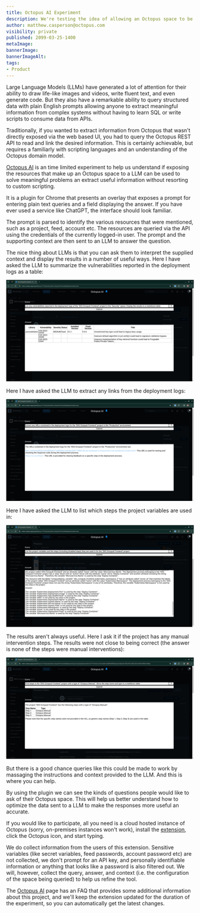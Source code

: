```yaml
---
title: Octopus AI Experiment
description: We're testing the idea of allowing an Octopus space to be queried in plain English with an AI integration and would love some feedback.
author: matthew.casperson@octopus.com
visibility: private
published: 2099-03-25-1400
metaImage: 
bannerImage: 
bannerImageAlt: 
tags:
- Product
---
```


Large Language Models (LLMs) have generated a lot of attention for their ability to draw life-like images and videos, write fluent text, and even generate code. But they also have a remarkable ability to query structured data with plain English prompts allowing anyone to extract meaningful information from complex systems without having to learn SQL or write scripts to consume data from APIs.

Traditionally, if you wanted to extract information from Octopus that wasn't directly exposed via the web based UI, you had to query the Octopus REST API to read and link the desired information. This is certainly achievable, but requires a familiarly with scripting languages and an understanding of the Octopus domain model.

[Octopus AI](https://chromewebstore.google.com/detail/octopus-ai-experiment/lpeediihgpakkfdiliphohbglloghlmi) is an time limited experiment to help us understand if exposing the resources that make up an Octopus space to a LLM can be used to solve meaningful problems an extract useful information without resorting to custom scripting.

It is a plugin for Chrome that presents an overlay that exposes a prompt for entering plain text queries and a field displaying the answer. If you have ever used a service like ChatGPT, the interface should look familiar.

The prompt is parsed to identify the various resources that were mentioned, such as a project, feed, account etc. The resources are queried via the API using the credentials of the currently logged-in user. The prompt and the supporting context are then sent to an LLM to answer the question.

The nice thing about LLMs is that you can ask them to interpret the supplied context and display the results in a number of useful ways. Here I have asked the LLM to summarize the vulnerabilities reported in the deployment logs as a table:

![Octopus AI screenshot](octopus-ai.png)

Here I have asked the LLM to extract any links from the deployment logs:

![Octopus AI Screenshot](extract-links.png)

Here I have asked the LLM to list which steps the project variables are used in:

![Octopus AI Screenshot](find-variables.png)

The results aren't always useful. Here I ask it if the project has any manual intervention steps. The results were not close to being correct (the answer is none of the steps were manual interventions):

![Octopus AI Screenshot](manual-intervention.png)

But there is a good chance queries like this could be made to work by massaging the instructions and context provided to the LLM. And this is where you can help.

By using the plugin we can see the kinds of questions people would like to ask of their Octopus space. This will help us better understand how to optimize the data sent to a LLM to make the responses more useful an accurate.

If you would like to participate, all you need is a cloud hosted instance of Octopus (sorry, on-premises instances won't work), install the [extension](https://chromewebstore.google.com/detail/octopus-ai-experiment/lpeediihgpakkfdiliphohbglloghlmi), click the Octopus icon, and start typing.

We do collect information from the users of this extension. Sensitive variables (like secret variables, feed passwords, account password etc) are not collected, we don't prompt for an API key, and personally identifiable information or anything that looks like a password is also filtered out. We will, however, collect the query, answer, and context (i.e. the configuration of the space being queried) to help us refine the tool.

The [Octopus AI](https://chromewebstore.google.com/detail/octopus-ai-experiment/lpeediihgpakkfdiliphohbglloghlmi) page has an FAQ that provides some additional information about this project, and we'll keep the extension updated for the duration of the experiment, so you can automatically get the latest changes.